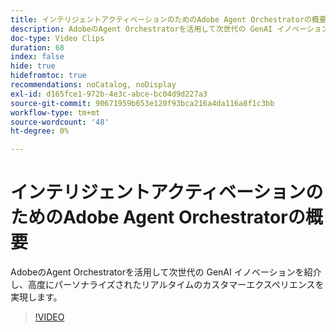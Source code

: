 ```yaml
---
title: インテリジェントアクティベーションのためのAdobe Agent Orchestratorの概要
description: AdobeのAgent Orchestratorを活用して次世代の GenAI イノベーションを紹介し、高度にパーソナライズされたリアルタイムのカスタマーエクスペリエンスを実現します。
doc-type: Video Clips
duration: 68
index: false
hide: true
hidefromtoc: true
recommendations: noCatalog, noDisplay
exl-id: d165fce1-972b-4e3c-abce-bc04d9d227a3
source-git-commit: 90671959b653e120f93bca216a4da116a8f1c3bb
workflow-type: tm+mt
source-wordcount: '48'
ht-degree: 0%

---
```


# インテリジェントアクティベーションのためのAdobe Agent Orchestratorの概要

AdobeのAgent Orchestratorを活用して次世代の GenAI イノベーションを紹介し、高度にパーソナライズされたリアルタイムのカスタマーエクスペリエンスを実現します。

<!-- 62_S653_3442539_67_introducing-adobes-agent-orchestrator-for-intelligent-activation -->
>[!VIDEO](https://video.tv.adobe.com/v/3460023/?learn=on&enablevpops=true&captions=jpn)
